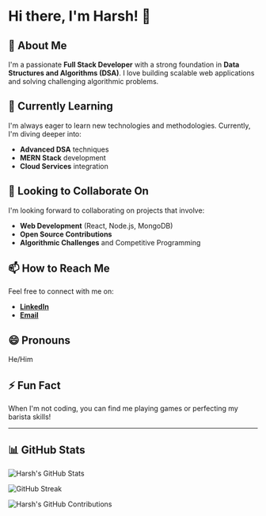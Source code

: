 # Hi there, I'm Harsh! 👋

## 👀 About Me
I'm a passionate **Full Stack Developer** with a strong foundation in **Data Structures and Algorithms (DSA)**. I love building scalable web applications and solving challenging algorithmic problems.

## 🌱 Currently Learning
I'm always eager to learn new technologies and methodologies. Currently, I'm diving deeper into:
- **Advanced DSA** techniques
- **MERN Stack** development
- **Cloud Services** integration

## 💞️ Looking to Collaborate On
I'm looking forward to collaborating on projects that involve:
- **Web Development** (React, Node.js, MongoDB)
- **Open Source Contributions**
- **Algorithmic Challenges** and Competitive Programming

## 📫 How to Reach Me
Feel free to connect with me on:
- **[LinkedIn](https://www.linkedin.com/in/harsh-837b5a291?utm_source=share&utm_campaign=share_via&utm_content=profile&utm_medium=android_app)**
- **[Email](mailto:harshsingh94070@gmail.com)**

## 😄 Pronouns
He/Him

## ⚡ Fun Fact
When I'm not coding, you can find me playing games or perfecting my barista skills!

---

## 📊 GitHub Stats
![Harsh's GitHub Stats](https://github-readme-stats.vercel.app/api?username=Harsh5225&show_icons=true&count_private=true&include_all_commits=true&hide=stars)

![GitHub Streak](https://github-readme-streak-stats.herokuapp.com/?user=Harsh5225)

![Harsh's GitHub Contributions](https://activity-graph.herokuapp.com/graph?username=Harsh5225&theme=github)

<!---
Harsh5225/Harsh5225 is a ✨ special ✨ repository because its `README.md` (this file) appears on your GitHub profile.
You can click the Preview link to take a look at your changes.
--->
